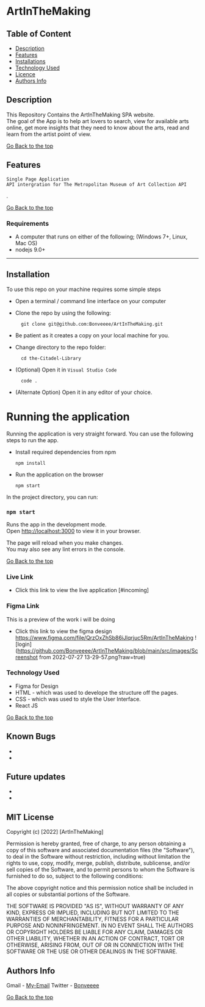 # ArtInTheMaking

 ## Table of Content
 - [Description](#description)
 - [Features](#features)
 - [Installations](#installations)
 - [Technology  Used](#technology-Used)
 - [Licence](#licence)
 - [Authors Info](#Authors-Info)
 ## Description
 
 <p>This Repository Contains the ArtInTheMaking SPA website.<br> The goal of the App is to help art lovers to search, view for available arts online, get more insights that they need to know about the arts, read and learn from the artist point of view. 
 </p>
 
[Go Back to the top](#ArtInTheMaking)

## Features
    Single Page Application 
    API intergration for The Metropolitan Museum of Art Collection API  
.

[Go Back to the top](#ArtInTheMaking)
 ###  Requirements
 
- A computer that runs on either of the following; (Windows 7+, Linux, Mac OS)
- nodejs 9.0+
 ****
## Installation
To use this repo on your machine requires some simple steps
- Open a terminal / command line interface on your computer
- Clone the repo by using the following:

        git clone git@github.com:Bonveeee/ArtInTheMaking.git

- Be patient as it creates a copy on your local machine for you.
- Change directory to the repo folder:

        cd the-Citadel-Library

- (Optional) Open it in ``Visual Studio Code``

        code .
- (Alternate Option) Open it in any editor of your choice. 

# Running the application

Running the application is very straight forward. You can use the following steps to run the app.

- Install required dependencies from npm

      npm install
- Run the application on the browser

      npm start
In the project directory, you can run:

### `npm start`

Runs the app in the development mode.\
Open [http://localhost:3000](http://localhost:3000) to view it in your browser.

The page will reload when you make changes.\
You may also see any lint errors in the console.


 [Go Back to the top](#ArtInTheMaking)
 
### Live Link

- Click this link to view the live application [#incoming]

### Figma Link
  This is a preview of the work i will be doing
* Click this link to view the figma design https://www.figma.com/file/QrzOxZhSb86iJlqrjuc5Rm/ArtInTheMaking
 ![login](https://github.com/Bonveeee/ArtInTheMaking/blob/main/src/images/Screenshot from 2022-07-27 13-29-57.png?raw=true)

### Technology  Used

* Figma for Design
* HTML - which was used to develope the structure off the pages.
* CSS - which was used to style the User Interface.
* React JS 

[Go Back to the top](#ArtInTheMaking)

## Known Bugs
* 
* 
## Future updates
* 
* 
## MIT License

Copyright (c) [2022] [ArtInTheMaking] 

Permission is hereby granted, free of charge, to any person obtaining a copy
of this software and associated documentation files (the "Software"), to deal
in the Software without restriction, including without limitation the rights
to use, copy, modify, merge, publish, distribute, sublicense, and/or sell
copies of the Software, and to permit persons to whom the Software is
furnished to do so, subject to the following conditions:

The above copyright notice and this permission notice shall be included in all
copies or substantial portions of the Software.

THE SOFTWARE IS PROVIDED "AS IS", WITHOUT WARRANTY OF ANY KIND, EXPRESS OR
IMPLIED, INCLUDING BUT NOT LIMITED TO THE WARRANTIES OF MERCHANTABILITY,
FITNESS FOR A PARTICULAR PURPOSE AND NONINFRINGEMENT. IN NO EVENT SHALL THE
AUTHORS OR COPYRIGHT HOLDERS BE LIABLE FOR ANY CLAIM, DAMAGES OR OTHER
LIABILITY, WHETHER IN AN ACTION OF CONTRACT, TORT OR OTHERWISE, ARISING FROM,
OUT OF OR IN CONNECTION WITH THE SOFTWARE OR THE USE OR OTHER DEALINGS IN THE
SOFTWARE.

## Authors Info

Gmail - 
        [My-Email](bonochieng@gmail.com)
Twitter -
        [Bonveeee](https://twitter.com/bonveeee)

[Go Back to the top](#ArtInTheMaking)